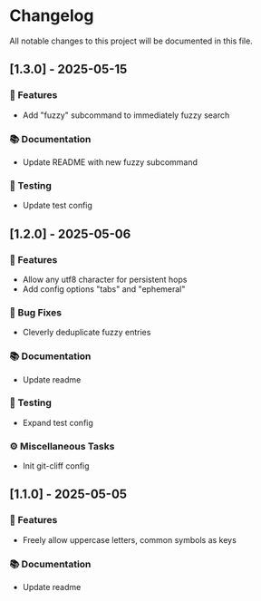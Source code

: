 # Changelog

All notable changes to this project will be documented in this file.

## [1.3.0] - 2025-05-15

### 🚀 Features

- Add "fuzzy" subcommand to immediately fuzzy search

### 📚 Documentation

- Update README with new fuzzy subcommand

### 🧪 Testing

- Update test config

## [1.2.0] - 2025-05-06

### 🚀 Features

- Allow any utf8 character for persistent hops
- Add config options "tabs" and "ephemeral"

### 🐛 Bug Fixes

- Cleverly deduplicate fuzzy entries

### 📚 Documentation

- Update readme

### 🧪 Testing

- Expand test config

### ⚙️ Miscellaneous Tasks

- Init git-cliff config

## [1.1.0] - 2025-05-05

### 🚀 Features

- Freely allow uppercase letters, common symbols as keys

### 📚 Documentation

- Update readme

<!-- generated by git-cliff -->
